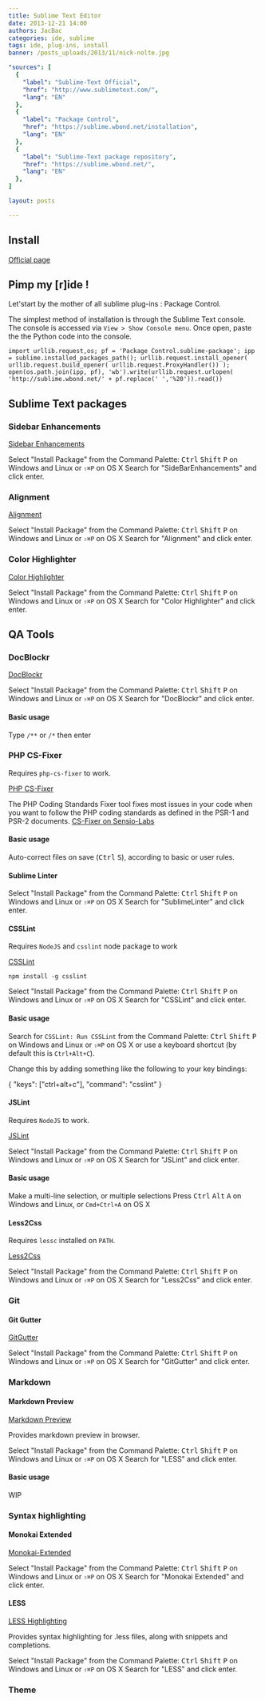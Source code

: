 ```yaml
---
title: Sublime Text Editor
date: 2013-12-21 14:00
authors: JacBac
categories: ide, sublime
tags: ide, plug-ins, install
banner: /posts_uploads/2013/11/nick-nolte.jpg

"sources": [
  {
    "label": "Sublime-Text Official",
    "href": "http://www.sublimetext.com/",
    "lang": "EN"
  },
  {
    "label": "Package Control",
    "href": "https://sublime.wbond.net/installation",
    "lang": "EN"
  },
  {
    "label": "Sublime-Text package repository",
    "href": "https://sublime.wbond.net/",
    "lang": "EN"
  },
]

layout: posts

---
```


## Install

[Official page](http://www.sublimetext.com/)


## Pimp my [r]ide !

Let'start by the mother of all sublime plug-ins : Package Control.

The simplest method of installation is through the Sublime Text console. The console is accessed via `View > Show Console menu`. Once open, paste the the Python code into the console.

```
import urllib.request,os; pf = 'Package Control.sublime-package'; ipp = sublime.installed_packages_path(); urllib.request.install_opener( urllib.request.build_opener( urllib.request.ProxyHandler()) ); open(os.path.join(ipp, pf), 'wb').write(urllib.request.urlopen( 'http://sublime.wbond.net/' + pf.replace(' ','%20')).read())
```

## Sublime Text packages

### Sidebar Enhancements

[Sidebar Enhancements](https://sublime.wbond.net/packages/SideBarEnhancements)

Select "Install Package" from the Command Palette: <kbd>Ctrl</kbd> <kbd>Shift</kbd> <kbd>P</kbd> on Windows and Linux or `⇧⌘P` on OS X
Search for "SideBarEnhancements" and click enter.

### Alignment

[Alignment](https://sublime.wbond.net/packages/Alignment)

Select "Install Package" from the Command Palette: <kbd>Ctrl</kbd> <kbd>Shift</kbd> <kbd>P</kbd> on Windows and Linux or `⇧⌘P` on OS X
Search for "Alignment" and click enter.

### Color Highlighter

[Color Highlighter](https://sublime.wbond.net/packages/Color%20Highlighter)

Select "Install Package" from the Command Palette: <kbd>Ctrl</kbd> <kbd>Shift</kbd> <kbd>P</kbd> on Windows and Linux or `⇧⌘P` on OS X
Search for "Color Highlighter" and click enter.

## QA Tools

### Doc​Blockr

[Doc​Blockr](https://sublime.wbond.net/packages/Doc​Blockr)

Select "Install Package" from the Command Palette: <kbd>Ctrl</kbd> <kbd>Shift</kbd> <kbd>P</kbd> on Windows and Linux or `⇧⌘P` on OS X
Search for "Doc​Blockr" and click enter.

#### Basic usage

Type `/**` or `/*` then enter

### PHP CS-Fixer

Requires `php-cs-fixer` to work.

[PHP CS-Fixer](https://sublime.wbond.net/packages/Phpcs)

The PHP Coding Standards Fixer tool fixes most issues in your code when you want to follow the PHP coding standards as defined in the PSR-1 and PSR-2 documents.
[CS-Fixer on Sensio-Labs](http://cs.sensiolabs.org)

#### Basic usage

Auto-correct files on save (<kbd>Ctrl</kbd> <kbd>S</kbd>), according to basic or user rules.



#### Sublime Linter

[]()

Select "Install Package" from the Command Palette: <kbd>Ctrl</kbd> <kbd>Shift</kbd> <kbd>P</kbd> on Windows and Linux or `⇧⌘P` on OS X
Search for "SublimeLinter" and click enter.

#### CSSLint

Requires `NodeJS` and `csslint` node package to work

[CSSLint](https://sublime.wbond.net/packages/SublimeLinter-csslint)

    npm install -g csslint

Select "Install Package" from the Command Palette: <kbd>Ctrl</kbd> <kbd>Shift</kbd> <kbd>P</kbd> on Windows and Linux or `⇧⌘P` on OS X
Search for "CSSLint" and click enter.

#### Basic usage

Search for `CSSLint: Run CSSLint` from the Command Palette: <kbd>Ctrl</kbd> <kbd>Shift</kbd> <kbd>P</kbd> on Windows and Linux or `⇧⌘P` on OS X or use a keyboard shortcut (by default this is `Ctrl+Alt+C`).

Change this by adding something like the following to your key bindings:

{ "keys": ["ctrl+alt+c"], "command": "csslint" }

#### JSLint

Requires `NodeJS` to work.

[JSLint](https://sublime.wbond.net/packages/JSLint)

Select "Install Package" from the Command Palette: <kbd>Ctrl</kbd> <kbd>Shift</kbd> <kbd>P</kbd> on Windows and Linux or `⇧⌘P` on OS X
Search for "JSLint" and click enter.

#### Basic usage

Make a multi-line selection, or multiple selections
Press <kbd>Ctrl</kbd> <kbd>Alt</kbd> <kbd>A</kbd> on Windows and Linux, or `Cmd+Ctrl+A` on OS X

#### Less2Css

Requires `lessc` installed on `PATH`.

[Less2Css](https://sublime.wbond.net/packages/Less2Css)

Select "Install Package" from the Command Palette: <kbd>Ctrl</kbd> <kbd>Shift</kbd> <kbd>P</kbd> on Windows and Linux or `⇧⌘P` on OS X
Search for "Less2Css" and click enter.

### Git

#### Git Gutter

[GitGutter](https://sublime.wbond.net/packages/GitGutter)

Select "Install Package" from the Command Palette: <kbd>Ctrl</kbd> <kbd>Shift</kbd> <kbd>P</kbd> on Windows and Linux or `⇧⌘P` on OS X
Search for "GitGutter" and click enter.

### Markdown

#### Markdown Preview

[Markdown Preview](https://sublime.wbond.net/packages/Markdown%20Preview)

Provides markdown preview in browser.

Select "Install Package" from the Command Palette: <kbd>Ctrl</kbd> <kbd>Shift</kbd> <kbd>P</kbd> on Windows and Linux or `⇧⌘P` on OS X
Search for "LESS" and click enter.

#### Basic usage

WIP

### Syntax highlighting

#### Monokai Extended

[Monokai-Extended](https://github.com/jisaacks/sublime-monokai-extended)

Select "Install Package" from the Command Palette: <kbd>Ctrl</kbd> <kbd>Shift</kbd> <kbd>P</kbd> on Windows and Linux or `⇧⌘P` on OS X
Search for "Monokai Extended" and click enter.

#### LESS

[LESS Highlighting](https://sublime.wbond.net/packages/LESS)

Provides syntax highlighting for .less files, along with snippets and completions.

Select "Install Package" from the Command Palette: <kbd>Ctrl</kbd> <kbd>Shift</kbd> <kbd>P</kbd> on Windows and Linux or `⇧⌘P` on OS X
Search for "LESS" and click enter.

### Theme
